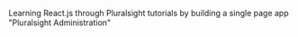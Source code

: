 Learning React.js through Pluralsight tutorials by building a single page app "Pluralsight Administration"
